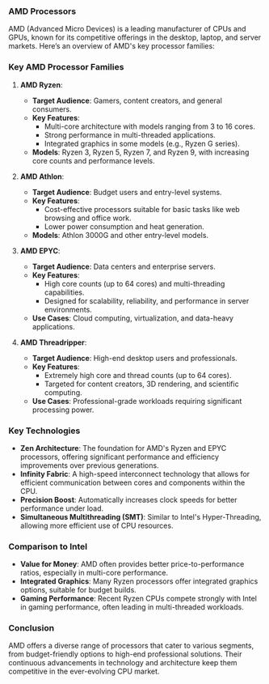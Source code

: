### AMD Processors

AMD (Advanced Micro Devices) is a leading manufacturer of CPUs and GPUs, known for its competitive offerings in the desktop, laptop, and server markets. Here’s an overview of AMD's key processor families:

### Key AMD Processor Families

1. **AMD Ryzen**:
   - **Target Audience**: Gamers, content creators, and general consumers.
   - **Key Features**:
     - Multi-core architecture with models ranging from 3 to 16 cores.
     - Strong performance in multi-threaded applications.
     - Integrated graphics in some models (e.g., Ryzen G series).
   - **Models**: Ryzen 3, Ryzen 5, Ryzen 7, and Ryzen 9, with increasing core counts and performance levels.

2. **AMD Athlon**:
   - **Target Audience**: Budget users and entry-level systems.
   - **Key Features**:
     - Cost-effective processors suitable for basic tasks like web browsing and office work.
     - Lower power consumption and heat generation.
   - **Models**: Athlon 3000G and other entry-level models.

3. **AMD EPYC**:
   - **Target Audience**: Data centers and enterprise servers.
   - **Key Features**:
     - High core counts (up to 64 cores) and multi-threading capabilities.
     - Designed for scalability, reliability, and performance in server environments.
   - **Use Cases**: Cloud computing, virtualization, and data-heavy applications.

4. **AMD Threadripper**:
   - **Target Audience**: High-end desktop users and professionals.
   - **Key Features**:
     - Extremely high core and thread counts (up to 64 cores).
     - Targeted for content creators, 3D rendering, and scientific computing.
   - **Use Cases**: Professional-grade workloads requiring significant processing power.

### Key Technologies

- **Zen Architecture**: The foundation for AMD's Ryzen and EPYC processors, offering significant performance and efficiency improvements over previous generations.
- **Infinity Fabric**: A high-speed interconnect technology that allows for efficient communication between cores and components within the CPU.
- **Precision Boost**: Automatically increases clock speeds for better performance under load.
- **Simultaneous Multithreading (SMT)**: Similar to Intel's Hyper-Threading, allowing more efficient use of CPU resources.

### Comparison to Intel

- **Value for Money**: AMD often provides better price-to-performance ratios, especially in multi-core performance.
- **Integrated Graphics**: Many Ryzen processors offer integrated graphics options, suitable for budget builds.
- **Gaming Performance**: Recent Ryzen CPUs compete strongly with Intel in gaming performance, often leading in multi-threaded workloads.

### Conclusion

AMD offers a diverse range of processors that cater to various segments, from budget-friendly options to high-end professional solutions. Their continuous advancements in technology and architecture keep them competitive in the ever-evolving CPU market.